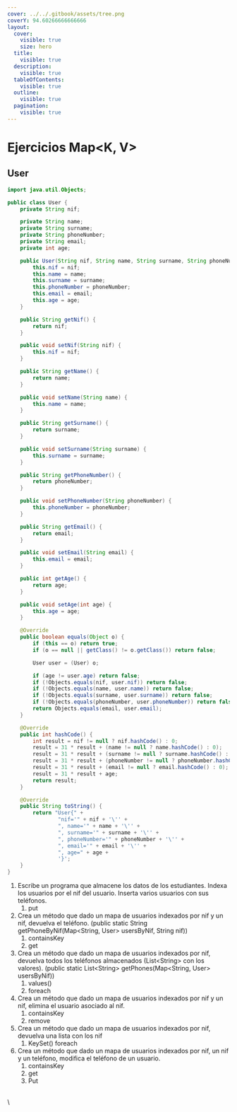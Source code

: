 ```yaml
---
cover: ../../.gitbook/assets/tree.png
coverY: 94.60266666666666
layout:
  cover:
    visible: true
    size: hero
  title:
    visible: true
  description:
    visible: true
  tableOfContents:
    visible: true
  outline:
    visible: true
  pagination:
    visible: true
---
```


# Ejercicios Map\<K, V>

## User

```java
import java.util.Objects;

public class User {
    private String nif;

    private String name;
    private String surname;
    private String phoneNumber;
    private String email;
    private int age;

    public User(String nif, String name, String surname, String phoneNumber, String email, int age) {
        this.nif = nif;
        this.name = name;
        this.surname = surname;
        this.phoneNumber = phoneNumber;
        this.email = email;
        this.age = age;
    }

    public String getNif() {
        return nif;
    }

    public void setNif(String nif) {
        this.nif = nif;
    }

    public String getName() {
        return name;
    }

    public void setName(String name) {
        this.name = name;
    }

    public String getSurname() {
        return surname;
    }

    public void setSurname(String surname) {
        this.surname = surname;
    }

    public String getPhoneNumber() {
        return phoneNumber;
    }

    public void setPhoneNumber(String phoneNumber) {
        this.phoneNumber = phoneNumber;
    }

    public String getEmail() {
        return email;
    }

    public void setEmail(String email) {
        this.email = email;
    }

    public int getAge() {
        return age;
    }

    public void setAge(int age) {
        this.age = age;
    }

    @Override
    public boolean equals(Object o) {
        if (this == o) return true;
        if (o == null || getClass() != o.getClass()) return false;

        User user = (User) o;

        if (age != user.age) return false;
        if (!Objects.equals(nif, user.nif)) return false;
        if (!Objects.equals(name, user.name)) return false;
        if (!Objects.equals(surname, user.surname)) return false;
        if (!Objects.equals(phoneNumber, user.phoneNumber)) return false;
        return Objects.equals(email, user.email);
    }

    @Override
    public int hashCode() {
        int result = nif != null ? nif.hashCode() : 0;
        result = 31 * result + (name != null ? name.hashCode() : 0);
        result = 31 * result + (surname != null ? surname.hashCode() : 0);
        result = 31 * result + (phoneNumber != null ? phoneNumber.hashCode() : 0);
        result = 31 * result + (email != null ? email.hashCode() : 0);
        result = 31 * result + age;
        return result;
    }

    @Override
    public String toString() {
        return "User{" +
                "nif='" + nif + '\'' +
                ", name='" + name + '\'' +
                ", surname='" + surname + '\'' +
                ", phoneNumber='" + phoneNumber + '\'' +
                ", email='" + email + '\'' +
                ", age=" + age +
                '}';
    }
}

```

1. Escribe un programa que almacene los datos de los estudiantes. Indexa los usuarios por el nif del usuario. Inserta varios usuarios con sus teléfonos.
   1. put
2. Crea un método que dado un mapa de usuarios indexados por nif y un nif, devuelva el teléfono. (public static String getPhoneByNif(Map\<String, User> usersByNif, String nif))
   1. containsKey
   2. get
3. Crea un método que dado un mapa de usuarios indexados por nif, devuelva todos los teléfonos almacenados (List\<String> con los valores). (public static List\<String> getPhones(Map\<String, User> usersByNif))
   1. values()
   2. foreach
4. Crea un método que dado un mapa de usuarios indexados por nif y un nif, elimina el usuario asociado al nif.
   1. containsKey
   2. remove
5. Crea un método que dado un mapa de usuarios indexados por nif, devuelva una lista con los nif
   1. KeySet() foreach
6. Crea un método que dado un mapa de usuarios indexados por nif, un nif y un teléfono, modifica el teléfono de un usuario.
   1. containsKey
   2. get
   3. Put

\
\
